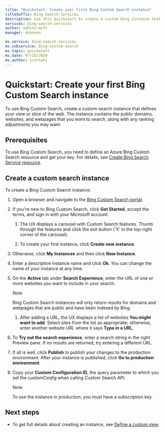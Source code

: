 ```yaml
---
title: "Quickstart: Create your first Bing Custom Search instance"
titleSuffix: Bing Search Services
description: Use this quickstart to create a custom Bing instance that can search the domains and webpages that you specify. 
services: bing-search-services
author: swhite-msft
manager: ehansen

ms.service: bing-search-services
ms.subservice: bing-custom-search
ms.topic: quickstart
ms.date: 07/15/2020
ms.author: scottwhi
---
```


# Quickstart: Create your first Bing Custom Search instance

To use Bing Custom Search, create a custom search instance that defines your view or slice of the web. The instance contains the public domains, websites, and webpages that you want to search, along with any ranking adjustments you may want.

<!--
![A picture of the Bing Custom Search portal](../media/blockedCustomSrch.png)
-->

## Prerequisites

To use Bing Custom Search, you need to define an Azure Bing Custom Search resource and get your key. For details, see [Create Bing Search Service resource](../../bing-web-search/create-bing-search-service-resource.md).

## Create a custom search instance

To create a Bing Custom Search instance:

1. Open a browser and navigate to the [Bing Custom Search portal](https://customsearch.ai).  

1. If you're new to Bing Custom Search, click **Get Started**, accept the terms, and sign in with your Microsoft account.

   1. The UX displays a carousel with Custom Search features. Thumb through the features and click the exit button ('X' in the top-right corner of the carousel).

   1. To create your first instance, click **Create new instance**.

1. Otherwise, click **My Instances** and then click **New Instance**.  

1. Enter a descriptive instance name and click **Ok**. You can change the name of your instance at any time.

1. On the **Active** tab under **Search Experience**, enter the URL of one or more websites you want to include in your search.

   > [!NOTE]
   > Bing Custom Search instances will only return results for domains and webpages that are public and have been indexed by Bing.  

   1. After adding a URL, the UX displays a list of websites **You might want to add**. Select sites from the list as appropriate; otherwise, enter another website URL where it says **Type in a URL**.  
  
1. To **Try out the search experience**, enter a search string in the right Preview pane. If no results are returned, try entering a different URL.  

1. If all is well, click **Publish** to publish your changes to the production environment. After your instance is published, click **Go to production environment**.

1. Copy your **Custom Configuration ID**, the query parameter to which you set the *customConfig* when calling Custom Search API.

   > [!NOTE]
   > To use the instance in production, you must have a subscription key.

## Next steps

- To get full details about creating an instance, see [Define a custom view](define-your-custom-view.md).

